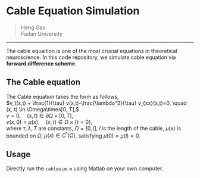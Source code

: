 # Cable Equation Simulation
> Heng Gao  
> Fudan University  
----
The cable equaition is one of the most crucial equations in theoretical neuroscience. In this code repository, we simulate cable equation via **forward difference scheme**.

## The Cable equation
The Cable equation takes the form as follows,   
$v_t(x,t) + \frac{1}{\tau} v(x,t)-\frac{\lambda^2}{\tau} v_{xx}(x,t)=0, \quad (x, t) \in \Omega\times[0, T],$    
$v = 0 , \quad(x, t)\in \partial \Omega \times [0, T],$  
$v(x, 0) = \mu(x), \quad (x, t)\in \Omega\times \left\{t=0\right\},$  
where $\tau, \lambda, T$ are constants, $\Omega=[0, l]$, $l$ is the length of the cable, $\mu(x)$ is bounded on $\Omega$, $\mu(x)\in C^1(\Omega)$, satisfying $\mu(0)=\mu(l)=0$.

## Usage
Directly run the `cablesim.m` using Matlab on your own computer.





